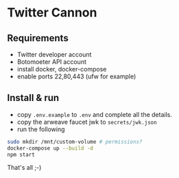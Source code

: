 # Twitter Cannon

## Requirements

- Twitter developer account 
- Botomoeter API account
- install docker, docker-compose
- enable ports 22,80,443 (ufw for example)

## Install & run

- copy `.env.example` to `.env` and complete all the details.
- copy the arweave faucet jwk to `secrets/jwk.json`
- run the following

```bash
sudo mkdir /mnt/custom-volume # permissions?
docker-compose up --build -d
npm start
```

That's all ;-)


<!-- 
npx next telemetry disable
pm2 start npm --name "tcannon" -- run "start"
-->
